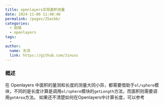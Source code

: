 ```yaml
---
title: openlayers实现面积测量
date: 2024-11-06 11:40:48
permalink: /pages/25acbb/
categories:
  - 前端
  - openlayers
tags:
  -
author:
  name: 东流
  link: https://github.com/Jinuss
---
```


### 概述

在 Openlayers 中面积的量测和长度的测量大同小异，都需要借助于`ol/sphere`模块，不同的是长度计算是调用`ol/sphere`模块的`getLength`方法，而面积则需要调用`getArea`方法。
如果还不清楚如何在Openlayers中计算长度，可以参考![]()
